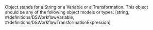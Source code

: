 Object stands for a String or a Variable or a Transformation. This object should be any of the following object models or types: [string, #/definitions/DSWorkflowVariable, #/definitions/DSWorkflowTransformationExpression]